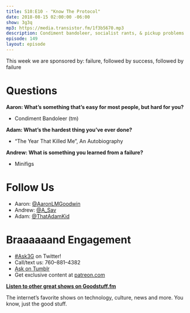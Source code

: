 ```yaml
---
title: S10:E10 - "Know The Protocol"
date: 2018-08-15 02:00:00 -06:00
show: 3g3q
mp3: https://media.transistor.fm/1f3b5670.mp3
description: Condiment bandoleer, socialist rants, & pickup problems
episode: 149
layout: episode
---
```


This week we are sponsored by: failure, followed by success, followed by failure

# Questions

**Aaron: What’s something that’s easy for most people, but hard for you?**

- Condiment Bandoleer (tm)

**Adam: What’s the hardest thing you’ve ever done?**

- “The Year That Killed Me”, An Autobiography

**Andrew: What is something you learned from a failure?**

- Minifigs

# Follow Us

- Aaron: [@AaronLMGoodwin](http://twitter.com/aaronlmgoodwin)
- Andrew: [@A_Sav](http://twitter.com/a_sav)
- Adam: [@ThatAdamKid](http://twitter.com/thatadamkid)

# Braaaaaand Engagement

- [#Ask3G](http://twitter.com/) on Twitter!
- Call/text us: 760–881–4382
- [Ask on Tumblr](http://3g3q.co/ask)
- Get exclusive content at [patreon.com](http://www.patreon.com/3g3q)

**[Listen to other great shows on Goodstuff.fm](http://goodstuff.fm/)**

The internet’s favorite shows on technology, culture, news and more. You know, just the good stuff.